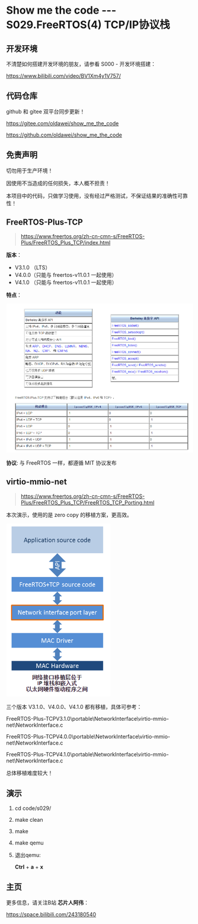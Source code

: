 # Show me the code --- S029.FreeRTOS(4) TCP/IP协议栈

## 开发环境

不清楚如何搭建开发环境的朋友，请参看 S000 - 开发环境搭建：

https://www.bilibili.com/video/BV1Xm4y1V757/



## 代码仓库

github 和 gitee 双平台同步更新！

https://gitee.com/oldawei/show_me_the_code

https://github.com/oldawei/show_me_the_code



## 免责声明

切勿用于生产环境！

因使用不当造成的任何损失，本人概不担责！

本项目中的代码，只做学习使用，没有经过严格测试，不保证结果的准确性可靠性！



## FreeRTOS-Plus-TCP

> https://www.freertos.org/zh-cn-cmn-s/FreeRTOS-Plus/FreeRTOS_Plus_TCP/index.html



**版本**：

- V3.1.0 （LTS）
- V4.0.0（只能与 freertos-v11.0.1 一起使用）
- V4.1.0 （只能与 freertos-v11.0.1 一起使用）



**特点**：

![01](docs\01.png)



**协议**: 与 FreeRTOS 一样，都遵循 MIT 协议发布



## virtio-mmio-net

> https://www.freertos.org/zh-cn-cmn-s/FreeRTOS-Plus/FreeRTOS_Plus_TCP/FreeRTOS_TCP_Porting.html

本次演示，使用的是 zero copy 的移植方案，更高效。

![Media_Driver](docs\02.png)

三个版本 V3.1.0、V4.0.0、V4.1.0 都有移植，具体可参考：

FreeRTOS-Plus-TCPV3.1.0\portable\NetworkInterface\virtio-mmio-net\NetworkInterface.c

FreeRTOS-Plus-TCPV4.0.0\portable\NetworkInterface\virtio-mmio-net\NetworkInterface.c

FreeRTOS-Plus-TCPV4.1.0\portable\NetworkInterface\virtio-mmio-net\NetworkInterface.c

总体移植难度较大！



## 演示

1. cd code/s029/

2. make clean

3. make

4. make qemu

5. 退出qemu: 

   **Ctrl** + **a** + **x**



## 主页

更多信息，请关注B站 **芯片人阿伟**：

https://space.bilibili.com/243180540



